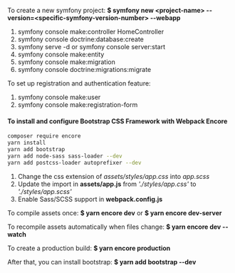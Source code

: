 To create a new symfony project:
__$ symfony new \<project-name\> --version=\<specific-symfony-version-number\> --webapp__

1. symfony console make:controller HomeController
2. symfony console doctrine:database:create
3. symfony serve -d or symfony console server:start
4. symfony console make:entity
5. symfony console make:migration
6. symfony console doctrine:migrations:migrate

To set up registration and authentication feature:
1. symfony console make:user
2. symfony console make:registration-form


#### To install and configure Bootstrap CSS Framework with Webpack Encore 
```bash
composer require encore
yarn install
yarn add bootstrap
yarn add node-sass sass-loader --dev
yarn add postcss-loader autoprefixer --dev
```
1. Change the css extension of *assets/styles/app.css* into *app.scss*
2. Update the import in **assets/app.js** from *'./styles/app.css'* to *'./styles/app.scss'*
3. Enable Sass/SCSS support in **webpack.config.js**

To compile assets once:
__$ yarn encore dev__ or __$ yarn encore dev-server__

To recompile assets automatically when files change:
__$ yarn encore dev --watch__

To create a production build:
__$ yarn encore production__

After that, you can install bootstrap:
__$ yarn add bootstrap --dev__
